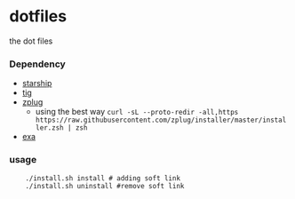 # dotfiles
the dot files


### Dependency

* [starship](https://starship.rs/)
* [tig](https://github.com/jonas/tig/blob/master/INSTALL.adoc)
* [zplug](https://github.com/zplug/zplug?tab=readme-ov-file)
    * using the best way `curl -sL --proto-redir -all,https https://raw.githubusercontent.com/zplug/installer/master/installer.zsh | zsh`
* [exa](https://github.com/ogham/exa)

### usage

```
    ./install.sh install # adding soft link
    ./install.sh uninstall #remove soft link
```
